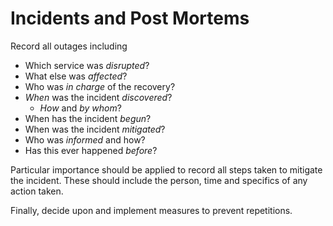# Incidents and Post Mortems

Record all outages including

* Which service was *disrupted*?
* What else was *affected*?
* Who was *in charge* of the recovery?
* *When* was the incident *discovered*?
  * *How* and *by whom*?
* When has the incident *begun*?
* When was the incident *mitigated*?
* Who was *informed* and how?
* Has this ever happened *before*?

Particular importance should be applied to record all steps taken to mitigate the incident.
These should include the person, time and specifics of any action taken.

Finally, decide upon and implement measures to prevent repetitions.
